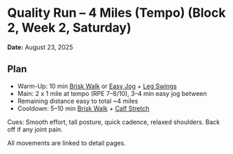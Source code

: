 # Quality Run – 4 Miles (Tempo) (Block 2, Week 2, Saturday)
**Date:** August 23, 2025

## Plan
- Warm-Up: 10 min [Brisk Walk](../exercises/brisk_walk.md) or [Easy Jog](../exercises/easy_jog.md) + [Leg Swings](../exercises/leg_swings.md)
- Main: 2 x 1 mile at tempo (RPE 7–8/10), 3–4 min easy jog between
- Remaining distance easy to total ~4 miles
- Cooldown: 5–10 min [Brisk Walk](../exercises/brisk_walk.md) + [Calf Stretch](../exercises/calf_stretch.md)

Cues: Smooth effort, tall posture, quick cadence, relaxed shoulders. Back off if any joint pain.

All movements are linked to detail pages.
